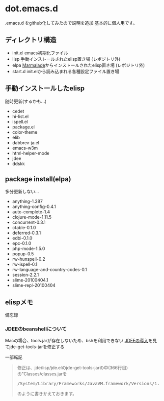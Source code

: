 # dot.emacs.d

.emacs.d をgithub化してみたので説明を追加
基本的に個人用です。

## ディレクトリ構造

* init.el
  emacs初期化ファイル
* lisp
  手動インストールされたelisp置き場
  (レポジトリ外)
* elpa
  [Marmalade](http://marmalade-repo.org/)からインストールされたelisp置き場
  (レポジトリ外)
* start.d
  init.elから読み込まれる各種設定ファイル置き場

## 手動インストールしたelisp
随時更新(するかも...)

* cedet
* hi-list.el
* ispell.el
* package.el
* color-theme
* elib
* dabbrev-ja.el
* emacs-w3m
* html-helper-mode
* jdee
* ddskk

## package install(elpa)
多分更新しない...

* anything-1.287
* anything-config-0.4.1
* auto-complete-1.4
* clojure-mode-1.11.5
* concurrent-0.3.1
* ctable-0.1.0
* deferred-0.3.1
* edbi-0.1.0
* epc-0.1.0
* php-mode-1.5.0
* popup-0.5
* rw-hunspell-0.2
* rw-ispell-0.1
* rw-language-and-country-codes-0.1
* session-2.2.1
* slime-20100404.1
* slime-repl-20100404

## elispメモ
備忘録

### JDEEのbeanshellについて

Macの場合、tools.jarが存在しないため、bshを利用できない
[JDEEの導入](http://sakito.jp/moin/moin.cgi/JDEE#head-0c1a99961fd1e040c94b8f82d3394f0ed869c8c0)を見てjde-get-tools-jarを修正する

一部転記
> 修正は、jde/lisp/jde.elのjde-get-tools-jarの中(366行目)の"Classes/classes.jarを
> 
> <pre>/System/Library/Frameworks/JavaVM.framework/Versions/1.3.1/Classes/classes.jar</pre>
> 
> のように書きかえておきます。 
